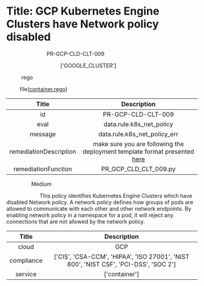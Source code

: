 



# Title: GCP Kubernetes Engine Clusters have Network policy disabled


***<font color="white">Master Test Id:</font>*** PR-GCP-CLD-CLT-009

***<font color="white">Master Snapshot Id:</font>*** ['GOOGLE_CLUSTER']

***<font color="white">type:</font>*** rego

***<font color="white">rule:</font>*** file([container.rego])  
  
  
  
  

|Title|Description|
| :---: | :---: |
|id|PR-GCP-CLD-CLT-009|
|eval|data.rule.k8s_net_policy|
|message|data.rule.k8s_net_policy_err|
|remediationDescription|make sure you are following the deployment template format presented <a href='https://cloud.google.com/kubernetes-engine/docs/reference/rest/v1/projects.locations.clusters' target='_blank'>here</a>|
|remediationFunction|PR_GCP_CLD_CLT_009.py|


***<font color="white">Severity:</font>*** Medium

***<font color="white">Description:</font>*** This policy identifies Kubernetes Engine Clusters which have disabled Network policy. A network policy defines how groups of pods are allowed to communicate with each other and other network endpoints. By enabling network policy in a namespace for a pod, it will reject any connections that are not allowed by the network policy.  
  
  

|Title|Description|
| :---: | :---: |
|cloud|GCP|
|compliance|['CIS', 'CSA-CCM', 'HIPAA', 'ISO 27001', 'NIST 800', 'NIST CSF', 'PCI-DSS', 'SOC 2']|
|service|['container']|



[container.rego]: https://github.com/prancer-io/prancer-compliance-test/tree/master/google/cloud/container.rego
